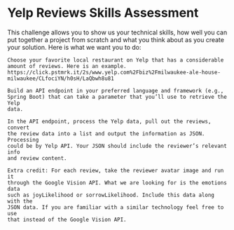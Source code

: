 # Yelp Reviews Skills Assessment

This challenge allows you to show us your technical skills, how well you can
put together a project from scratch and what you think about as you create your
solution. Here is what we want you to do:

    Choose your favorite local restaurant on Yelp that has a considerable
    amount of reviews. Here is an example.
    https://click.pstmrk.it/2s/www.yelp.com%2Fbiz%2Fmilwaukee-ale-house-milwaukee/CLfociYN/h0sH/LaQbwh8u81

    Build an API endpoint in your preferred language and framework (e.g.,
    Spring Boot) that can take a parameter that you’ll use to retrieve the Yelp
    data.

    In the API endpoint, process the Yelp data, pull out the reviews, convert
    the review data into a list and output the information as JSON. Processing
    could be by Yelp API. Your JSON should include the reviewer’s relevant info
    and review content.

    Extra credit: For each review, take the reviewer avatar image and run it
    through the Google Vision API. What we are looking for is the emotions data
    such as joyLikelihood or sorrowLikelihood. Include this data along with the
    JSON data. If you are familiar with a similar technology feel free to use
    that instead of the Google Vision API.
